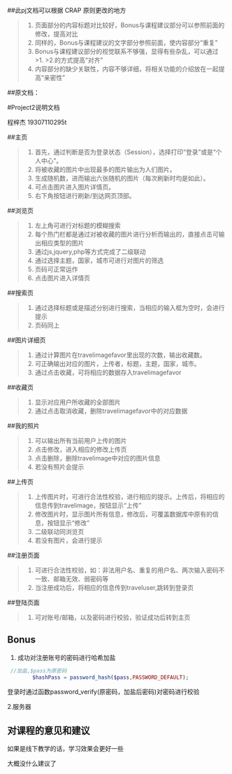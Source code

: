 ##此pj文档可以根据 CRAP 原则更改的地方
>1. 页面部分的内容标题对比较好，Bonus与课程建议部分可以参照前面的修改，提高对比
>2. 同样的，Bonus与课程建议的文字部分参照前面，使内容部分“重复”
>3. Bonus与课程建议部分的视觉联系不够强，显得有些杂乱，可以通过 >1. >2.的方式提高“对齐”
>4. 内容部分的缺少关联性，内容不够详细，将相关功能的介绍放在一起提高“亲密性”

##原文档：

#Project2说明文档

程梓杰 19307110295t

##主页

>1. 首先，通过判断是否为登录状态（Session），选择打印“登录”或是“个人中心”。
>2. 将被收藏的图片中出现最多的图片输出为人们图片。
>3. 生成随机数，进而输出六张随机的图片（每次刷新时均是如此）。
>4. 可点击图片进入图片详情页。
>5. 右下角按钮进行刷新/到达网页顶部。

##浏览页

>1. 左上角可进行对标题的模糊搜索
>2. 每个热门栏都是通过对被收藏的图片进行分析而输出的，直接点击可输出相应类型的图片
>3. 通过js,jquery,php等方式完成了二级联动
>4. 通过选择主题，国家，城市可进行对图片的筛选
>5. 页码可正常运作
>6. 点击图片进入详情页

##搜索页

>1. 通过选择标题或是描述分别进行搜索，当相应的输入框为空时，会进行提示
>2. 页码同上

##图片详细页

>1. 通过计算图片在travelimagefavor里出现的次数，输出收藏数。
>2. 可正确输出对应的图片，上传者，标题，主题，国家，城市。
>3. 通过点击收藏，可将相应的数据存入travelimagefavor


##收藏页

>1. 显示对应用户所收藏的全部图片
>2. 通过点击取消收藏，删除travelimagefavor中的对应数据

##我的照片

>1. 可以输出所有当前用户上传的图片
>2. 点击修改，进入相应的修改上传页
>3. 点击删除，删除travelimage中对应的图片信息
>4. 若没有照片会提示

##上传页

>1. 上传图片时，可进行合法性校验，进行相应的提示。上传后，将相应的信息传到travelimage，按钮显示“上传”
>2. 修改图片时，显示图片所有信息，修改后，可覆盖数据库中原有的信息，按钮显示“修改”
>3. 二级联动同浏览页
>4. 若没有图片，会进行提示

##注册页面

>1. 可进行合法性校验，如：非法用户名、重复的用户名、两次输入密码不一致、邮箱无效、弱密码等
>2. 当注册成功后，将相应的信息传到traveluser,跳转到登录页

##登陆页面

>1. 可对账号/邮箱，以及密码进行校验，验证成功后转到主页

## Bonus

1. 成功对注册账号的密码进行哈希加盐
```php
 //加盐,$pass为原密码
        $hashPass = password_hash($pass,PASSWORD_DEFAULT);
```
登录时通过函数password_verify(原密码，加盐后密码)对密码进行校验

2.服务器

## 对课程的意见和建议

如果是线下教学的话，学习效果会更好一些

大概没什么建议了